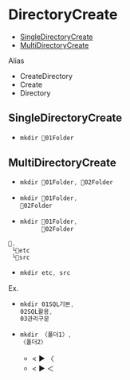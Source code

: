 # DirectoryCreate
- [SingleDirectoryCreate](#singledirectorycreate)
- [MultiDirectoryCreate](#multidirectorycreate)

Alias
- CreateDirectory
- Create
- Directory
## SingleDirectoryCreate
- ```ps1
  mkdir 📁01Folder
  ```
## MultiDirectoryCreate
- ```ps1
  mkdir 📁01Folder, 📁02Folder
  ```
- ```ps1
  mkdir 📁01Folder, 
  📁02Folder
  ```
- ```ps1
  mkdir 📁01Folder, 
        📁02Folder
  ```

```
📌.
 └📁etc
 └📁src
```
- ```ps1
  mkdir etc, src
  ```
Ex.
- ```ps1
  mkdir 01SQL기본, 
  02SQL활용,
  03관리구문
  ```
- ```ps1
  mkdir 〈폴더1〉, 
  〈폴더2〉
  ```
  - < ▶️ 〈   
  - < ▶️ ＜




